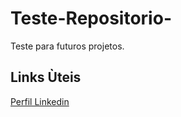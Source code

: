 # Teste-Repositorio-
Teste para futuros projetos.

## Links Ùteis
[Perfil Linkedin](www.linkedin.com/in/eduardo-araujo-da-silva-0a9521107)

